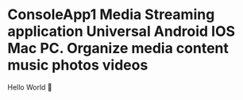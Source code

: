 # ConsoleApp1 Media Streaming application Universal Android IOS Mac PC. Organize media content music photos videos 
Hello World 
